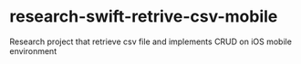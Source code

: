 # research-swift-retrive-csv-mobile
Research project that retrieve csv file and implements CRUD on iOS mobile environment
